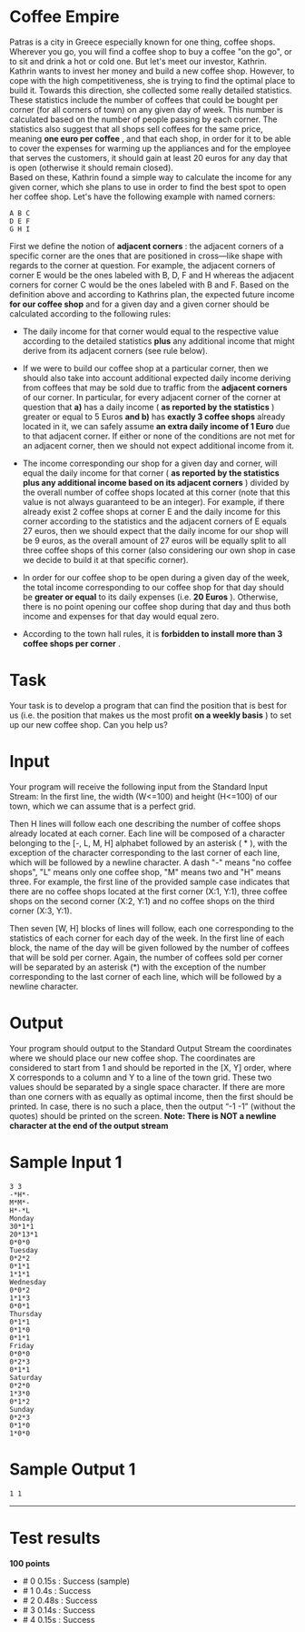 Coffee Empire
=============

Patras is a city in Greece especially known for one thing, coffee shops. Wherever you go, you will find a coffee shop to buy a coffee "on the go", or to sit and drink a hot or cold one. But let's meet our investor, Kathrin.  
Kathrin wants to invest her money and build a new coffee shop. However, to cope with the high competitiveness, she is trying to find the optimal place to build it. Towards this direction, she collected some really detailed statistics. These statistics include the number of coffees that could be bought per corner (for all corners of town) on any given day of week. This number is calculated based on the number of people passing by each corner. The statistics also suggest that all shops sell coffees for the same price, meaning **one euro per coffee** , and that each shop, in order for it to be able to cover the expenses for warming up the appliances and for the employee that serves the customers, it should gain at least 20 euros for any day that is open (otherwise it should remain closed).  
Based on these, Kathrin found a simple way to calculate the income for any given corner, which she plans to use in order to find the best spot to open her coffee shop. Let's have the following example with named corners: 

    A B C 
    D E F 
    G H I 

First we define the notion of **adjacent corners** : the adjacent corners of a specific corner are the ones that are positioned in cross—like shape with regards to the corner at question. For example, the adjacent corners of corner E would be the ones labeled with B, D, F and H whereas the adjacent corners for corner C would be the ones labeled with B and F. 
Based on the definition above and according to Kathrins plan, the expected future income **for our coffee shop** and for a given day and a given corner should be calculated according to the following rules:

- The daily income for that corner would equal to the respective value according to the detailed statistics **plus** any additional income that might derive from its adjacent corners (see rule below).

- If we were to build our coffee shop at a particular corner, then we should also take into account additional expected daily income deriving from coffees that may be sold due to traffic from the **adjacent corners** of our corner. In particular, for every adjacent corner of the corner at question that **a)** has a daily income ( **as reported by the statistics** ) greater or equal to 5 Euros **and b)** has **exactly 3 coffee shops** already located in it, we can safely assume **an extra daily income of 1 Euro** due to that adjacent corner. If either or none of the conditions are not met for an adjacent corner, then we should not expect additional income from it.

- The income corresponding our shop for a given day and corner, will equal the daily income for that corner ( **as reported by the statistics plus any additional income based on its adjacent corners** ) divided by the overall number of coffee shops located at this corner (note that this value is not always guaranteed to be an integer). For example, if there already exist 2 coffee shops at corner E and the daily income for this corner according to the statistics and the adjacent corners of E equals 27 euros, then we should expect that the daily income for our shop will be 9 euros, as the overall amount of 27 euros will be equally split to all three coffee shops of this corner (also considering our own shop in case we decide to build it at that specific corner).

- In order for our coffee shop to be open during a given day of the week, the total income corresponding to our coffee shop for that day should be **greater or equal** to its daily expenses (i.e. **20 Euros** ). Otherwise, there is no point opening our coffee shop during that day and thus both income and expenses for that day would equal zero.

- According to the town hall rules, it is **forbidden to install more than 3 coffee shops per corner** .



Task
====

Your task is to develop a program that can find the position that is best for us (i.e. the position that makes us the most profit **on a weekly basis** ) to set up our new coffee shop. Can you help us?

Input
=====

Your program will receive the following input from the Standard Input Stream: 
In the first line, the width (W<=100) and height (H<=100) of our town, which we can assume that is a perfect grid. 

Then H lines will follow each one describing the number of coffee shops already located at each corner. Each line will be composed of a character belonging to the [-, L, M, H] alphabet followed by an asterisk ( * ), with the exception of the character corresponding to the last corner of each line, which will be followed by a newline character. A dash "-" means "no coffee shops", "L" means only one coffee shop, "M" means two and "H" means three. For example, the first line of the provided sample case indicates that there are no coffee shops located at the first corner (X:1, Y:1), three coffee shops on the second corner (X:2, Y:1) and no coffee shops on the third corner (X:3, Y:1).

Then seven [W, H] blocks of lines will follow, each one corresponding to the statistics of each corner for each day of the week. In the first line of each block, the name of the day will be given followed by the number of coffees that will be sold per corner. Again, the number of coffees sold per corner will be separated by an asterisk (*) with the exception of the number corresponding to the last corner of each line, which will be followed by a newline character.

Output
======
Your program should output to the Standard Output Stream the coordinates where we should place our new coffee shop. The coordinates are considered to start from 1 and should be reported in the [X, Y] order, where X corresponds to a column and Y to a line of the town grid. These two values should be separated by a single space character. If there are more than one corners with as equally as optimal income, then the first should be printed. In case, there is no such a place, then the output “-1 -1” (without the quotes) should be printed on the screen. 
**Note: There is NOT a newline character at the end of the output stream**

Sample Input 1
==============

    3 3 
    -*H*- 
    M*M*- 
    H*-*L 
    Monday 
    30*1*1 
    20*13*1 
    0*0*0 
    Tuesday 
    0*2*2 
    0*1*1 
    1*1*1 
    Wednesday 
    0*0*2 
    1*1*3 
    0*0*1 
    Thursday 
    0*1*1 
    0*1*0 
    0*1*1 
    Friday 
    0*0*0 
    0*2*3 
    0*1*1 
    Saturday 
    0*2*0 
    1*3*0 
    0*1*2 
    Sunday 
    0*2*3 
    0*1*0 
    1*0*0

Sample Output 1
===============

    1 1


***

Test results
============
**100 points**

- \# 0  0.15s : Success  (sample)
- \# 1  0.4s : Success 
- \# 2  0.48s : Success 
- \# 3  0.14s : Success 
- \# 4  0.15s : Success 